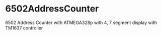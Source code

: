 # 6502AddressCounter
6502 Address Counter with ATMEGA328p with 4, 7 segment display with TM1637 controller
